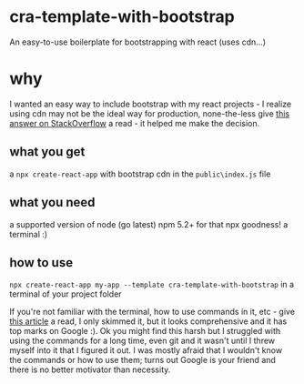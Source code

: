 # cra-template-with-bootstrap
An easy-to-use boilerplate for bootstrapping with react (uses cdn...)

# why
I wanted an easy way to include bootstrap with my react projects - I realize using cdn may not be the ideal way for production, none-the-less give [this answer on StackOverflow](https://stackoverflow.com/questions/26192897/should-i-use-bootstrap-from-cdn-or-make-a-copy-on-my-server "Should I use Bootstrap from CDN or make a copy on my server?") a read - it helped me make the decision.

## what you get
a `npx create-react-app` with bootstrap cdn in the `public\index.js` file

## what you need
a supported version of node (go latest)
npm 5.2+ for that npx goodness!
a terminal :)

## how to use
`npx create-react-app my-app --template cra-template-with-bootstrap` in a terminal of your project folder

If you're not familiar with the terminal, how to use commands in it, etc - give [this article](https://computers.tutsplus.com/tutorials/navigating-the-terminal-a-gentle-introduction--mac-3855 "Navigating the Terminal: A Gentle Introduction") a read, I only skimmed it, but it looks comprehensive and it has top marks on Google :). Ok you might find this harsh but I struggled with using the commands for a long time, even git and it wasn't until I threw myself into it that I figured it out. I was mostly afraid that I wouldn't know the commands or how to use them; turns out Google is your friend and there is no better motivator than necessity.